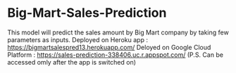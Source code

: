 # Big-Mart-Sales-Prediction
This model will predict the sales amount by Big Mart company by taking few parameters as inputs.
Deployed on Heroku app : https://bigmartsalespred13.herokuapp.com/
Deloyed on Google Cloud Platform : https://sales-prediction-338406.uc.r.appspot.com/ (P.S. Can be accessed omly after the app is switched on)
